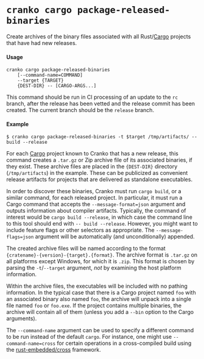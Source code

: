 # `cranko cargo package-released-binaries`

Create archives of the binary files associated with all Rust/[Cargo] projects
that have had new releases.

[Cargo]: https://doc.rust-lang.org/cargo/

#### Usage

```
cranko cargo package-released-binaries
    [--command-name=COMMAND]
    --target {TARGET}
    {DEST-DIR} -- [CARGO-ARGS...]
```

This command should be run in CI processing of an update to the `rc` branch,
after the release has been vetted and the release commit has been created. The
current branch should be the `release` branch.

#### Example

```shell
$ cranko cargo package-released-binaries -t $target /tmp/artifacts/ -- build --release
```

For each [Cargo] project known to Cranko that has a new release, this command
creates a `.tar.gz` or Zip archive file of its associated binaries, if they
exist. These archive files are placed in the `{DEST-DIR}` directory
(`/tmp/artifacts`) in the example. These can be publicized as convenient release
artifacts for projects that are delivered as standalone executables.

In order to discover these binaries, Cranko must run `cargo build`, or a similar
command, for each released project. In particular, it must run a Cargo command
that accepts the `--message-format=json` argument and outputs information about
compiler artifacts. Typically, the command of interest would be `cargo build
--release`, in which case the command line to this tool should end with `--
build --release`. However, you might want to include feature flags or other
selectors as appropriate. The `--message-flags=json` argument will be
automatically (and unconditionally) appended.

The created archive files will be named according to the format
`{cratename}-{version}-{target}.{format}`. The archive format is `.tar.gz` on
all platforms except Windows, for which it is `.zip`. This format is chosen by
parsing the `-t`/`--target` argument, *not* by examining the host platform
information.

Within the archive files, the executables will be included with no pathing
information. In the typical case that there is a Cargo project named `foo` with
an associated binary also named `foo`, the archive will unpack into a single
file named `foo` or `foo.exe`. If the project contains multiple binaries, the
archive will contain all of them (unless you add a `--bin` option to the Cargo
arguments).

The `--command-name` argument can be used to specify a different command to be
run instead of the default `cargo`. For instance, one might use
`--command-name=cross` for certain operations in a cross-compiled build using
the [rust-embedded/cross] framework.

[rust-embedded/cross]: https://github.com/rust-embedded/cross

